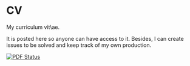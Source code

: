 CV
==

My curriculum vit\ae. 

It is posted here so anyone can have access to it. Besides, I can create issues to be solved and keep track of my own production.

[![PDF Status](https://www.sharelatex.com/github/repos/maxbiostat/CV/builds/latest/badge.svg)](https://www.sharelatex.com/github/repos/maxbiostat/CV/builds/latest/output.pdf)
